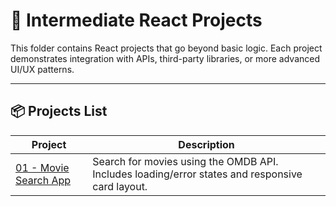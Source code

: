 # 🚀 Intermediate React Projects

This folder contains React projects that go beyond basic logic. Each project demonstrates integration with APIs, third-party libraries, or more advanced UI/UX patterns.

---

## 📦 Projects List

| Project | Description |
|---------|-------------|
| [01 - Movie Search App](./01-movie-search-app) | Search for movies using the OMDB API. Includes loading/error states and responsive card layout. |
